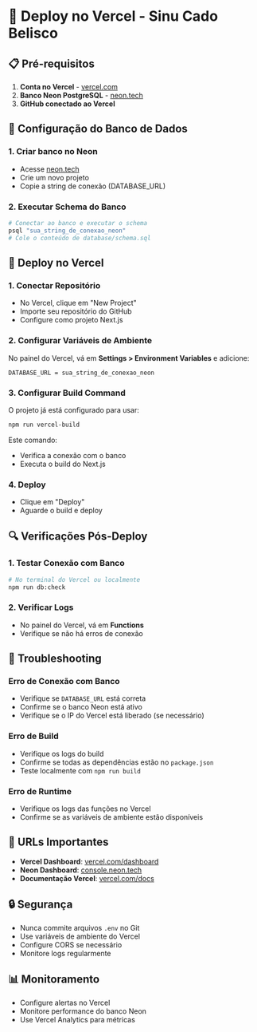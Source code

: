 # 🚀 Deploy no Vercel - Sinu Cado Belisco

## 📋 Pré-requisitos

1. **Conta no Vercel** - [vercel.com](https://vercel.com)
2. **Banco Neon PostgreSQL** - [neon.tech](https://neon.tech)
3. **GitHub conectado ao Vercel**

## 🔧 Configuração do Banco de Dados

### 1. Criar banco no Neon
- Acesse [neon.tech](https://neon.tech)
- Crie um novo projeto
- Copie a string de conexão (DATABASE_URL)

### 2. Executar Schema do Banco
```bash
# Conectar ao banco e executar o schema
psql "sua_string_de_conexao_neon"
# Cole o conteúdo de database/schema.sql
```

## 🚀 Deploy no Vercel

### 1. Conectar Repositório
- No Vercel, clique em "New Project"
- Importe seu repositório do GitHub
- Configure como projeto Next.js

### 2. Configurar Variáveis de Ambiente
No painel do Vercel, vá em **Settings > Environment Variables** e adicione:

```
DATABASE_URL = sua_string_de_conexao_neon
```

### 3. Configurar Build Command
O projeto já está configurado para usar:
```bash
npm run vercel-build
```

Este comando:
- Verifica a conexão com o banco
- Executa o build do Next.js

### 4. Deploy
- Clique em "Deploy"
- Aguarde o build e deploy

## 🔍 Verificações Pós-Deploy

### 1. Testar Conexão com Banco
```bash
# No terminal do Vercel ou localmente
npm run db:check
```

### 2. Verificar Logs
- No painel do Vercel, vá em **Functions**
- Verifique se não há erros de conexão

## 🐛 Troubleshooting

### Erro de Conexão com Banco
- Verifique se `DATABASE_URL` está correta
- Confirme se o banco Neon está ativo
- Verifique se o IP do Vercel está liberado (se necessário)

### Erro de Build
- Verifique os logs do build
- Confirme se todas as dependências estão no `package.json`
- Teste localmente com `npm run build`

### Erro de Runtime
- Verifique os logs das funções no Vercel
- Confirme se as variáveis de ambiente estão disponíveis

## 📱 URLs Importantes

- **Vercel Dashboard**: [vercel.com/dashboard](https://vercel.com/dashboard)
- **Neon Dashboard**: [console.neon.tech](https://console.neon.tech)
- **Documentação Vercel**: [vercel.com/docs](https://vercel.com/docs)

## 🔒 Segurança

- Nunca commite arquivos `.env` no Git
- Use variáveis de ambiente do Vercel
- Configure CORS se necessário
- Monitore logs regularmente

## 📊 Monitoramento

- Configure alertas no Vercel
- Monitore performance do banco Neon
- Use Vercel Analytics para métricas
